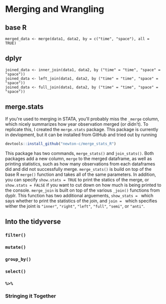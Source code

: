 # Merging and Wrangling

## base R
```
merged_data <- merge(data1, data2, by = c("time", "space"), all = TRUE)
```

## dplyr
```
joined_data <- inner_join(data1, data2, by ("time" = "time", "space" = "space"))
joined_data <- left_join(data1, data2, by ("time" = "time", "space" = "space"))
joined_data <- full_join(data1, data2, by ("time" = "time", "space" = "space"))
```

## merge.stats
If you're used to merging in STATA, you'll probably miss the `_merge` column, which nicely summarizes how year observation merged (or didn't).
To replicate this, I created the `merge.stats` package. This package is currently in devlopment, but it can be installed from GitHub and tried out by running

```r
devtools::install_github("newton-c/merge_stats_R")
```
This package has two commands, `merge_stats()` and `join_stats()`. Both packages add a new column, `merge` to the merged dataframe, as well as printing statistics, such
as how many observations from each dataframes did and did not successfully merge. `merge_stats()` is build on top of the base R `merge()` function and takes all of the 
same parameters. In addition, you can specify `show.stats = TRUE` to print the statics of the merge, or `show.stats = FALSE` if you want to cut down on how
much is being printed to the console. `merge_join` is built on top of the various `_join()` functions from dyplr. This function has two additional arguements, 
`show_stats = ` which says whether to print the statistics of the join, and `join = ` which specifies wither the joint is `"inner"`, `"right"`, `"left"`, `"full"`, `"semi"`, or `"anti"`.


## Into the tidyverse
### `filter()`
### `mutate()`
### `group_by()`
### `select()`
### `%>%`
### Stringing it Together
